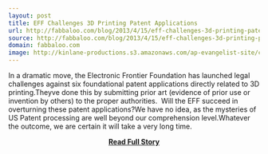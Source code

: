 ```yaml
---
layout: post
title: EFF Challenges 3D Printing Patent Applications
url: http://fabbaloo.com/blog/2013/4/15/eff-challenges-3d-printing-patent-applications.html
source: http://fabbaloo.com/blog/2013/4/15/eff-challenges-3d-printing-patent-applications.html
domain: fabbaloo.com
image: http://kinlane-productions.s3.amazonaws.com/ap-evangelist-site/curated/screenshots/7704_fabbaloo_com.png
---
```


<p>In a dramatic move, the Electronic Frontier Foundation has launched legal challenges against six foundational patent applications directly related to 3D printing.Theyve done this by submitting prior art (evidence of prior use or invention by others) to the proper authorities.  Will the EFF succeed in overturning these patent applications?We have no idea, as the mysteries of US Patent processing are well beyond our comprehension level.Whatever the outcome, we are certain it will take a very long time.</p>
<center><p><a href="http://fabbaloo.com/blog/2013/4/15/eff-challenges-3d-printing-patent-applications.html" style='padding:25px; font-sze:18px; font-weight: bold;'>Read Full Story</a></p></center>
